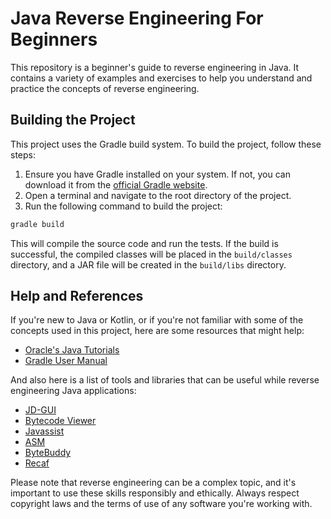 # Java Reverse Engineering For Beginners

This repository is a beginner's guide to reverse engineering in Java. It contains a variety of examples and exercises to help you understand and practice the concepts of reverse engineering.

## Building the Project

This project uses the Gradle build system. To build the project, follow these steps:

1. Ensure you have Gradle installed on your system. If not, you can download it from the [official Gradle website](https://gradle.org/install/).
2. Open a terminal and navigate to the root directory of the project.
3. Run the following command to build the project:

```bash
gradle build
```

This will compile the source code and run the tests. If the build is successful, the compiled classes will be placed in the `build/classes` directory, and a JAR file will be created in the `build/libs` directory.

## Help and References

If you're new to Java or Kotlin, or if you're not familiar with some of the concepts used in this project, here are some resources that might help:

- [Oracle's Java Tutorials](https://docs.oracle.com/javase/tutorial/)
- [Gradle User Manual](https://docs.gradle.org/current/userguide/userguide.html)

And also here is a list of tools and libraries that can be useful while reverse engineering Java applications:
- [JD-GUI](http://jd.benow.ca/)
- [Bytecode Viewer](https://bytecodeviewer.com/)
- [Javassist](https://www.javassist.org/)
- [ASM](https://asm.ow2.io/)
- [ByteBuddy](https://bytebuddy.net/)
- [Recaf](https://www.cuchazinteractive.com/recaf.html)

Please note that reverse engineering can be a complex topic, and it's important to use these skills responsibly and ethically. Always respect copyright laws and the terms of use of any software you're working with.